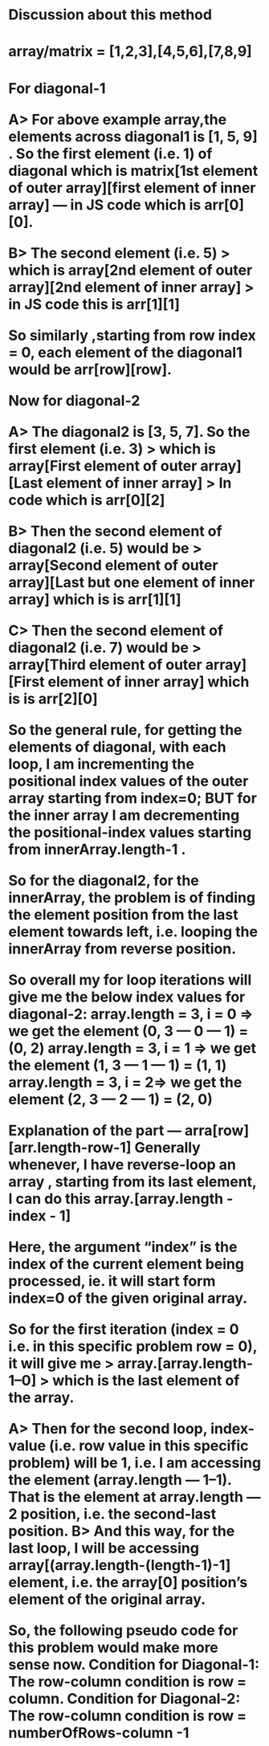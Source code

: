 
<h1> Discussion about this method</h1>

<h1>array/matrix = [1,2,3],[4,5,6],[7,8,9] </h1>



<h1>
For diagonal-1

A> For above example array,the elements across diagonal1 is [1, 5, 9] . So  the first element (i.e. 1) of diagonal which is matrix[1st element of outer array][first element of inner array] — in JS code which is arr[0][0].



B> The second element (i.e. 5) > which is array[2nd element of outer array][2nd element of inner array] > in JS code this is arr[1][1]

So similarly ,starting from row index = 0, each element of the diagonal1 would be arr[row][row].

Now for diagonal-2

A> The diagonal2 is [3, 5, 7]. So the first element (i.e. 3) >
which is array[First element of outer array][Last element of inner array] > In code which is arr[0][2]

B> Then the second element of diagonal2 (i.e. 5) would be >
array[Second element of outer array][Last but one element of inner array]
which is is arr[1][1]

C> Then the second element of diagonal2 (i.e. 7) would be >
array[Third element of outer array][First element of inner array]
which is is arr[2][0]

So the general rule, for getting the elements of diagonal, with each loop, I am incrementing the positional index values of the outer array starting from index=0; BUT for the inner array I am decrementing the positional-index values starting from innerArray.length-1 .

So for the diagonal2, for the innerArray, the problem is of finding the element position from the last element towards left, i.e. looping the innerArray from reverse position.

So overall my for loop iterations will give me the below index values for diagonal-2:
array.length = 3, i = 0 => we get the element (0, 3 — 0 — 1) = (0, 2)
array.length = 3, i = 1 => we get the element (1, 3 — 1 — 1) = (1, 1)
array.length = 3, i = 2=> we get the element (2, 3 — 2 — 1) = (2, 0)

Explanation of the part — arra[row][arr.length-row-1]
Generally whenever, I have reverse-loop an array , starting from its last element, I can do this
array.[array.length - index - 1]





Here, the argument “index” is the index of the current element being processed, ie. it will start form index=0 of the given original array.

So for the first iteration (index = 0 i.e. in this specific problem row = 0), it will give me > array.[array.length-1–0] > which is the last element of the array.

A> Then for the second loop, index-value (i.e. row value in this specific problem) will be 1, i.e. I am accessing the element (array.length — 1–1). That is the element at array.length — 2 position, i.e. the second-last position.
B> And this way, for the last loop, I will be accessing array[(array.length-(length-1)-1] element, i.e. the array[0] position’s element of the original array.

So, the following pseudo code for this problem would make more sense now.
Condition for Diagonal-1: The row-column condition is row = column.
Condition for Diagonal-2: The row-column condition is row = numberOfRows-column -1
</h1>








